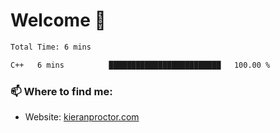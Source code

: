# Welcome 🦘

<!--START_SECTION:waka-->

```txt
Total Time: 6 mins

C++   6 mins          █████████████████████████   100.00 %
```

<!--END_SECTION:waka-->

### 📫 Where to find me:

-   Website: [kieranproctor.com](https://kieranproctor.com/)
